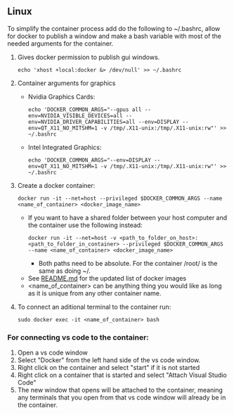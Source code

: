 
## Linux

To simplify the container process add do the following to ~/.bashrc, allow for docker to publish a window and make a bash variable with most of the needed arguments for the container.

1)  Gives docker permission to publish gui windows.
    ```console 
    echo 'xhost +local:docker &> /dev/null' >> ~/.bashrc
    ```

2)  Container arguments for graphics
    * Nvidia Graphics Cards:
        ```console,
        echo 'DOCKER_COMMON_ARGS="--gpus all --env=NVIDIA_VISIBLE_DEVICES=all --env=NVIDIA_DRIVER_CAPABILITIES=all --env=DISPLAY --env=QT_X11_NO_MITSHM=1 -v /tmp/.X11-unix:/tmp/.X11-unix:rw"' >> ~/.bashrc
        ```
    * Intel Integrated Graphics:
        ```console,
        echo 'DOCKER_COMMON_ARGS="--env=DISPLAY --env=QT_X11_NO_MITSHM=1 -v /tmp/.X11-unix:/tmp/.X11-unix:rw"' >> ~/.bashrc
        ```
3) Create a docker container:
    ```console,
    docker run -it --net=host --privileged $DOCKER_COMMON_ARGS --name <name_of_container> <docker_image_name>
    ```
    *   If you want to have a shared folder between your host computer and the container use the following instead:
        ```console,
        docker run -it --net=host -v <path_to_folder_on_host>:<path_to_folder_in_container> --privileged $DOCKER_COMMON_ARGS --name <name_of_container> <docker_image_name>
        ```
        * Both paths need to be absolute. For the container /root/ is the same as doing ~/.
    *   See [README.md](README.md) for the updated list of docker images
    *   <name_of_container> can be anything thing you would like as long as it is unique from any other container name.
    





        
4) To connect an aditional terminal to the container run:
    ```console
    sudo docker exec -it <name_of_container> bash
    ```

### For connecting vs code to the container:
1)  Open a vs code window
2)  Select "Docker" from the left hand side of the vs code window.
3)  Right click on the container and select "start" if it is not started
4)  Right click on a container that is started and select "Attach Visual Studio Code"
5)  The new window that opens will be attached to the container, meaning any terminals that you open from that vs code window will already be in the container.
